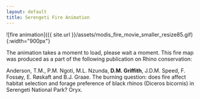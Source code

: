 ```yaml
---
layout: default
title: Serengeti Fire Animation
---
```


![fire animation]({{ site.url }}/assets/modis_fire_movie_smaller_resize85.gif){:width="900px"}

The animation takes a moment to load, please wait a moment. This fire map was produced as a part of the following publication on Rhino conservation:

Anderson, T.M., P.M. Ngoti, M.L. Nzunda, **D.M. Griffith**, J.D.M. Speed, F. Fossøy, E. Røskaft and B.J. Graae. The burning question: does fire affect habitat selection and forage preference of black rhinos (Diceros bicornis) in Serengeti National Park? Oryx.
